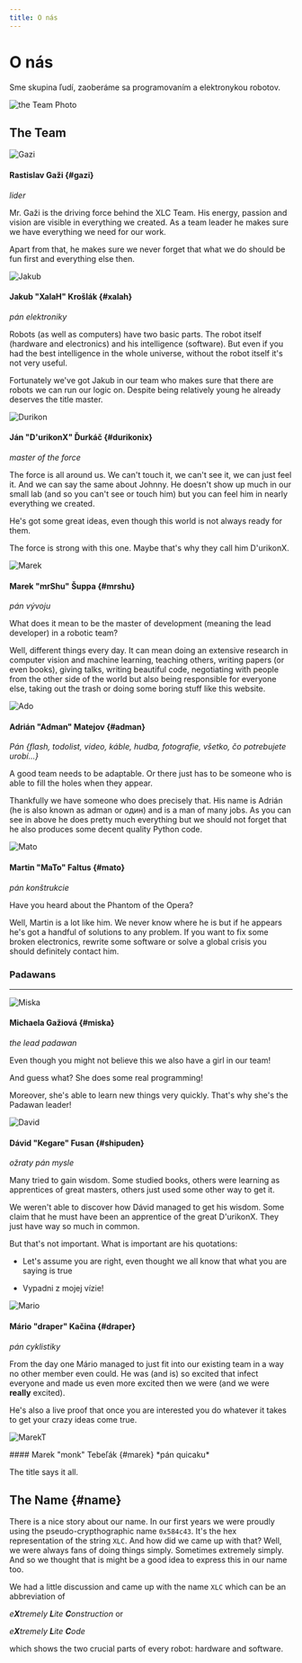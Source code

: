 ```yaml
---
title: O nás
---
```


# O nás

Sme skupina ľudí, zaoberáme sa programovaním a elektronykou robotov.


<div class="center_photo" markdown="1">

![the Team Photo](/img/team.png)

</div>

The Team
--------

<!-- Gazi --> 
<div class="photo" markdown="1">

![Gazi](/img/avatars/gazi.png)

</div>

<div class="about" markdown="1">

#### Rastislav Gaži  {#gazi}
*lider* 

Mr. Gaži is the driving force behind the XLC Team. His energy, passion and
vision are visible in everything we created. As a team leader he makes sure we
have everything we need for our work. 

Apart from that, he makes sure we never forget that what we do should be fun 
first and everything else then.

</div>

<div class='clear'></div>
<!-- /Gazi  --> 

<!-- Jakub -->
<div class="photo" markdown="1">

![Jakub](/img/avatars/jakub.png)

</div>

<div class="about" markdown="1">

#### Jakub "XalaH" Krošlák   {#xalah}
*pán elektroniky*

Robots (as well as computers) have two basic parts. The robot itself (hardware
and electronics) and his intelligence (software). But even if you had the best
intelligence in the whole universe, without the robot itself it's not very
useful. 

Fortunately we've got Jakub in our team who makes sure that there are robots we
can run our logic on. Despite being relatively young he already deserves the
title master.

</div>

<div class='clear'></div>
<!-- /Jakub --> 

<!-- durikon --> 
<div class="photo" markdown="1">

![Durikon](/img/avatars/durikon.png)

</div>

<div class="about" markdown="1">

#### Ján "D'urikonX" Ďurkáč {#durikonix}
*master of the force*

The force is all around us. We can't touch it, we can't see it, we can just
feel it. And we can say the same about Johnny. He doesn't show up much in our
small lab (and so you can't see or touch him) but you can feel him in nearly
everything we created. 

He's got some great ideas, even though this world is not always ready for them.

The force is strong with this one. Maybe that's why they call him D'urikonX.

</div>

<div class='clear'></div>
<!-- /durikon --> 

<!-- mrshu -->
<div class="photo" markdown="1">

![Marek](/img/avatars/mareks.png)

</div>

<div class="about" markdown="1">

#### Marek "mrShu" Šuppa  {#mrshu}
*pán vývoju* 

What does it mean to be the master of development (meaning the lead developer) 
in a robotic team? 

Well, different 
things every day. It can mean doing an extensive research in computer vision and
machine learning, teaching others, writing papers (or even books), giving
talks, writing beautiful code, negotiating with people from the other side of 
the world but also being responsible for everyone else, taking out the trash or
doing some boring stuff like this website.

</div>

<div class='clear'></div>
<!-- /mrshu --> 

<!-- ado --> 
<div class="photo" markdown="1">

![Ado](/img/avatars/ado.png)

</div>

<div class="about" markdown="1">

#### Adrián "Adman" Matejov   {#adman}
*Pán {flash, todolist, video, káble, hudba, fotografie, všetko, čo potrebujete
urobí...}*

A good team needs to be adaptable. Or there just has to be someone who is able
to fill the holes when they appear. 

Thankfully we have someone who does precisely that. His name is Adrián (he is
also known as adman or один) and is a man of many jobs. As you can see in above
he does pretty much everything but we should not forget that he also produces
some decent quality Python code.

</div>

<div class='clear'></div>
<!-- /ado  -->

<!-- mato -->
<div class="photo" markdown="1">

![Mato](/img/avatars/mato.png)

</div>

<div class="about" markdown="1">

#### Martin "MaTo" Faltus   {#mato}
*pán konštrukcie*

Have you heard about the Phantom of the Opera? 

Well, Martin is a lot like him.
We never know where he is but if he appears he's got a handful of solutions
to any problem. If you want to fix some broken electronics, 
rewrite some software or solve a global crisis you should definitely contact him.

</div>

<div class='clear'></div>
<!-- /mato -->

### Padawans
------------


<!-- miska -->
<div class="photo" markdown="1">

![Miska](/img/avatars/miska.png)

</div>

<div class="about" markdown="1">

#### Michaela Gažiová  {#miska}
*the lead padawan*

Even though you might not believe this we also have a girl in our team! 

And guess what? She does some real programming! 

Moreover, she's able to learn new things very quickly. That's why she's the
Padawan leader!


</div>

<div class='clear'></div>
<!-- /miska -->


<!-- david -->
<div class="photo" markdown="1">

![David](/img/avatars/david.png)

</div>

<div class="about" markdown="1">

#### Dávid "Kegare" Fusan  {#shipuden}
*ožraty pán mysle*

Many tried to gain wisdom. Some studied books, others were learning as
apprentices of great masters, others just used some other way to get it.

We weren't able to discover how Dávid managed to get his wisdom. Some claim
that he must have been an apprentice of the great D'urikonX. They just have way
so much in common.

But that's not important. What is important are his quotations:

- Let's assume you are right, even thought we all know that what you are saying
  is true

- Vypadni z mojej vízie!

</div>

<div class='clear'></div>
<!-- /david -->


<!-- mario -->
<div class="photo" markdown="1">

![Mario](/img/avatars/mario.png)

</div>

<div class="about" markdown="1">

#### Mário "draper" Kačina {#draper}
*pán cyklistiky*

From the day one Mário managed to just fit into our existing team in a way no
other member even could. He was (and is) so excited that infect everyone and
made us even more excited then we were (and we were **really** excited). 

He's also a live proof that once you are interested you do whatever it takes to
get your crazy ideas come true. 



</div>

<div class='clear'></div>
<!-- /david -->


<!-- marekt -->
<div class="photo" markdown="1">

![MarekT](/img/avatars/marekt.png)

</div>

<div class="about" markdown="1">
#### Marek "monk" Tebeľák {#marek}
*pán quicaku*

The title says it all. 

</div>
<div class='clear'></div>
<!-- /marekt -->


The Name {#name}
--------

There is a nice story about our name. In our first years we were proudly using
the pseudo-crypthographic name `0x584c43`. It's the hex representation of the
string `XLC`. And how did we came up with that? Well, we were always fans of
doing things simply. Sometimes extremely simply. And so we thought that is 
might be a good idea to express this in our name too. 

We had a little discussion and came up with the name `XLC` which can be
an abbreviation of 

*e**X**tremely **L**ite **C**onstruction* or

*e**X**tremely **L**ite **C**ode* 

which shows the two crucial parts of every robot: hardware and software.



